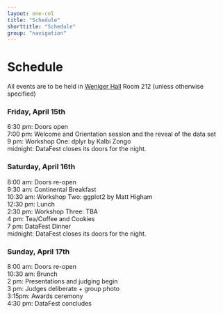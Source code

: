 ```yaml
---
layout: one-col
title: "Schedule"
shorttitle: "Schedule"
group: "navigation"
---
```

  
# Schedule 

All events are to be held in [Weniger Hall](http://oregonstate.edu/campusmap/?locations=Weniger+Hall) Room 212 (unless otherwise specified)

### Friday, April 15th
6:30 pm: Doors open   
7:00 pm: Welcome and Orientation session and the reveal of the data set   
9 pm: Workshop One: dplyr by Kalbi Zongo  
midnight: DataFest closes its doors for the night.  

### Saturday, April 16th
8:00 am: Doors re-open  
9:30 am: Continental Breakfast  
10:30 am: Workshop Two: ggplot2 by Matt Higham  
12:30 pm: Lunch  
2:30 pm: Workshop Three: TBA  
4 pm: Tea/Coffee and Cookies  
7 pm: DataFest Dinner  
midnight: DataFest closes its doors for the night.  
 
### Sunday, April 17th
8:00 am: Doors re-open  
10:30 am: Brunch  
2 pm: Presentations and judging begin   
3 pm: Judges deliberate + group photo  
3:15pm: Awards ceremony  
4:30 pm: DataFest concludes  